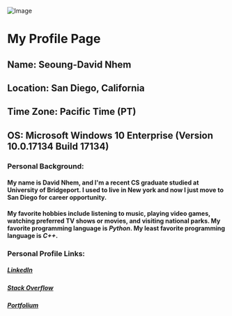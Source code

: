 ![Image](https://assets.graduateprograms.com/assets/school_logos/u_of_bridgeport.png)

# My Profile Page

## Name: Seoung-David Nhem
## Location: San Diego, California
## Time Zone: Pacific Time (PT)
## OS: Microsoft Windows 10 Enterprise (Version 10.0.17134 Build 17134)

### Personal Background:

#### My name is David Nhem, and I'm a recent CS graduate studied at University of Bridgeport. I used to live in New york and now I just move to San Diego for career opportunity.
#### My favorite hobbies include listening to music, playing video games, watching preferred TV shows or movies, and visiting national parks. My favorite programming language is *Python*. My least favorite programming language is *C++*. 

### Personal Profile Links:

##### [LinkedIn](https://www.linkedin.com/in/seoung-david-nhem)
##### [Stack Overflow](https://stackoverflow.com/story/davidnhem)
##### [Portfolium](https://portfolium.com/davidnhem)
